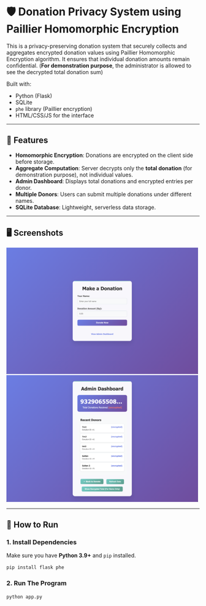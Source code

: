 # 🛡️ Donation Privacy System using Paillier Homomorphic Encryption

This is a privacy-preserving donation system that securely collects and aggregates encrypted donation values using Paillier Homomorphic Encryption algorithm. It ensures that individual donation amounts remain confidential. (**For demonstration purpose**, the administrator is allowed to see the decrypted total donation sum)

Built with:
- Python (Flask)
- SQLite
- `phe` library (Paillier encryption)
- HTML/CSS/JS for the interface

---

## 📌 Features

- **Homomorphic Encryption**: Donations are encrypted on the client side before storage.
- **Aggregate Computation**: Server decrypts only the **total donation** (for demonstration purpose), not individual values.
- **Admin Dashboard**: Displays total donations and encrypted entries per donor.
- **Multiple Donors**: Users can submit multiple donations under different names.
- **SQLite Database**: Lightweight, serverless data storage.

---

## 🖥️ Screenshots

<img src="./Image_DonatePage.png" width="500" alt="Admin Dashboard"/>
<img src="./Image_AdminPage.png" width="500" alt="Admin Dashboard"/>

---

## 🚀 How to Run

### 1. Install Dependencies

Make sure you have **Python 3.9+** and `pip` installed.

```bash
pip install flask phe
```

### 2. Run The Program
```bash
python app.py
```